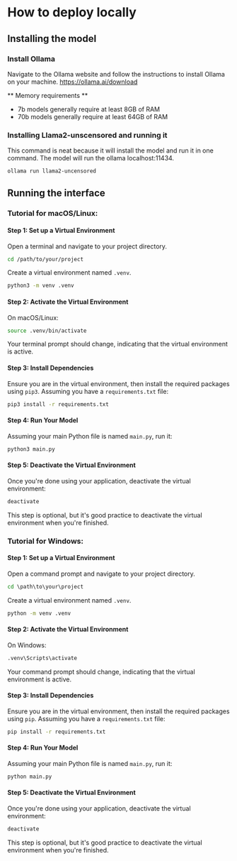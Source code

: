 # How to deploy locally

## Installing the model

### Install Ollama

Navigate to the Ollama website and follow the instructions to install Ollama on your machine.
https://ollama.ai/download

** Memory requirements **

- 7b models generally require at least 8GB of RAM
- 70b models generally require at least 64GB of RAM

### Installing Llama2-unscensored and running it

This command is neat because it will install the model and run it in one command. The model will run the ollama localhost:11434.

```bash
ollama run llama2-uncensored
```

## Running the interface

### Tutorial for macOS/Linux:

#### Step 1: Set up a Virtual Environment

Open a terminal and navigate to your project directory.

```bash
cd /path/to/your/project
```

Create a virtual environment named `.venv`.

```bash
python3 -m venv .venv
```

#### Step 2: Activate the Virtual Environment

On macOS/Linux:

```bash
source .venv/bin/activate
```

Your terminal prompt should change, indicating that the virtual environment is active.

#### Step 3: Install Dependencies

Ensure you are in the virtual environment, then install the required packages using `pip3`. Assuming you have a `requirements.txt` file:

```bash
pip3 install -r requirements.txt
```

#### Step 4: Run Your Model

Assuming your main Python file is named `main.py`, run it:

```bash
python3 main.py
```

#### Step 5: Deactivate the Virtual Environment

Once you're done using your application, deactivate the virtual environment:

```bash
deactivate
```

This step is optional, but it's good practice to deactivate the virtual environment when you're finished.

### Tutorial for Windows:

#### Step 1: Set up a Virtual Environment

Open a command prompt and navigate to your project directory.

```cmd
cd \path\to\your\project
```

Create a virtual environment named `.venv`.

```cmd
python -m venv .venv
```

#### Step 2: Activate the Virtual Environment

On Windows:

```cmd
.venv\Scripts\activate
```

Your command prompt should change, indicating that the virtual environment is active.

#### Step 3: Install Dependencies

Ensure you are in the virtual environment, then install the required packages using `pip`. Assuming you have a `requirements.txt` file:

```cmd
pip install -r requirements.txt
```

#### Step 4: Run Your Model

Assuming your main Python file is named `main.py`, run it:

```cmd
python main.py
```

#### Step 5: Deactivate the Virtual Environment

Once you're done using your application, deactivate the virtual environment:

```cmd
deactivate
```

This step is optional, but it's good practice to deactivate the virtual environment when you're finished.
